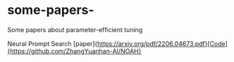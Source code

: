 # some-papers-
Some papers about parameter-efﬁcient tuning 

Neural Prompt Search 
[paper]{https://arxiv.org/pdf/2206.04673.pdf}[Code]{https://github.com/ZhangYuanhan-AI/NOAH}
